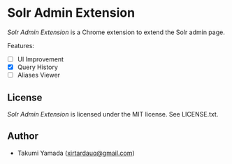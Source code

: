 # Solr Admin Extension
*Solr Admin Extension* is a Chrome extension to extend the Solr admin page.  
  
Features:  
- [ ] UI Improvement
- [x] Query History
- [ ] Aliases Viewer

## License
*Solr Admin Extension* is licensed under the MIT license. See LICENSE.txt.

## Author
- Takumi Yamada (xirtardauq@gmail.com)